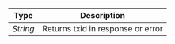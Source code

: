 |   Type   |            Description            |
| :------: | :-------------------------------: |
| *String* | Returns txid in response or error |
